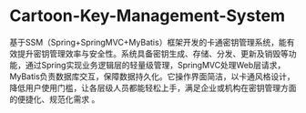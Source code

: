 # Cartoon-Key-Management-System
基于SSM（Spring+SpringMVC+MyBatis）框架开发的卡通密钥管理系统，能有效提升密钥管理效率与安全性。系统具备密钥生成、存储、分发、更新及销毁等功能，通过Spring实现业务逻辑层的轻量级管理，SpringMVC处理Web层请求，MyBatis负责数据库交互，保障数据持久化。它操作界面简洁，以卡通风格设计，降低用户使用门槛，让各层级人员都能轻松上手，满足企业或机构在密钥管理方面的便捷化、规范化需求 。 
